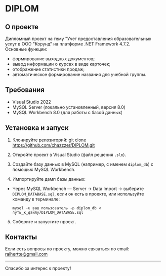 # DIPLOM

## О проекте

Дипломный проект на тему "Учет предоставления образовательных услуг в ООО "Корунд" на платформе .NET Framework 4.7.2.  
Основные функции:
- формирование выходных документов;
- вывод информации о курсах в виде карточек;
- отображение статистики продаж;
- автоматическое формирование названия для учебной группы.

## Требования

- Visual Studio 2022  
- MySQL Server (локально установленный, версия 8.0)  
- MySQL Workbench 8.0 (для работы с базой данных)

## Установка и запуск

1. Клонируйте репозиторий:
   git clone https://github.com/chazzzer/DIPLOM.git

2. Откройте проект в Visual Studio (файл решения `.sln`).

3. Создайте базу данных в MySQL (например, с именем `diplom_db`) с помощью MySQL Workbench.

4. Импортируйте дамп базы данных:  
- Через MySQL Workbench — Server → Data Import → выберите `DIPLOM_DATABASE.sql`, если он есть в проекте, или используйте команду в терминале:
  ```
  mysql -u ваш_пользователь -p diplom_db < путь_к_файлу/DIPLOM_DATABASE.sql
  ```

5. Соберите и запустите проект.

## Контакты

Если есть вопросы по проекту, можно связаться по email: raihertte@gmail.com

---

Спасибо за интерес к проекту!
